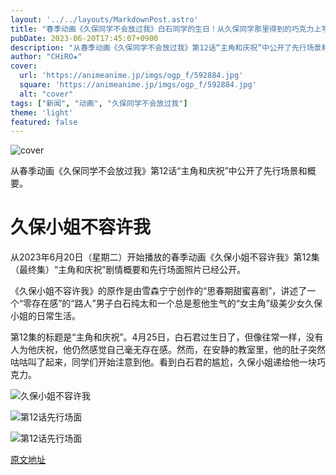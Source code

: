 ```yaml
---
layout: '../../layouts/MarkdownPost.astro'
title: "春季动画《久保同学不会放过我》白石同学的生日！从久保同学那里得到的巧克力上写着“生日快乐”字样…最终话先行场景"  
pubDate: 2023-06-20T17:45:07+0900
description: "从春季动画《久保同学不会放过我》第12话“主角和庆祝”中公开了先行场景和概要。"
author: "CHiRO★"
cover:
  url: 'https://animeanime.jp/imgs/ogp_f/592884.jpg'
  square: 'https://animeanime.jp/imgs/ogp_f/592884.jpg'
  alt: "cover"
tags: ["新闻", "动画", "久保同学不会放过我"]
theme: 'light'
featured: false
---
```


![cover](https://animeanime.jp/imgs/ogp_f/592884.jpg)

从春季动画《久保同学不会放过我》第12话“主角和庆祝”中公开了先行场景和概要。

# 久保小姐不容许我

从2023年6月20日（星期二）开始播放的春季动画《久保小姐不容许我》第12集（最终集）“主角和庆祝”剧情概要和先行场面照片已经公开。

《久保小姐不容许我》的原作是由雪森宁宁创作的“思春期甜蜜喜剧”，讲述了一个“零存在感”的“路人”男子白石纯太和一个总是惹他生气的“女主角”级美少女久保小姐的日常生活。

第12集的标题是“主角和庆祝”。4月25日，白石君过生日了，但像往常一样，没有人为他庆祝，他仍然感觉自己毫无存在感。然而，在安静的教室里，他的肚子突然咕咕叫了起来，同学们开始注意到他。看到白石君的尴尬，久保小姐递给他一块巧克力。 

![久保小姐不容许我](https://animeanime.jp/imgs/zoom/592890.png)

![第12话先行场面](https://animeanime.jp/imgs/zoom/592885.jpg)

![第12话先行场面](https://animeanime.jp/imgs/zoom/592886.jpg)

  [原文地址](https://animeanime.jp/article/2023/06/20/78055.html)